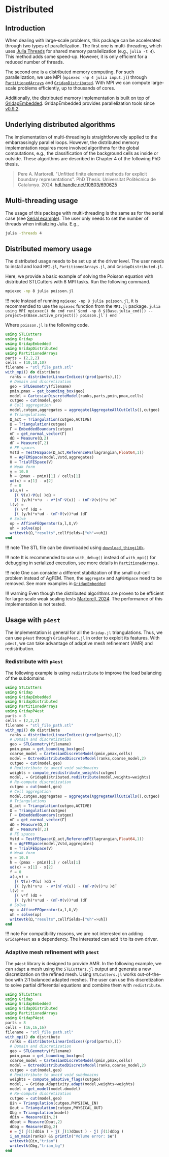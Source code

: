 # Distributed

## Introduction

When dealing with large-scale problems, this package can be accelerated through two types of parallelization. The first one is multi-threading, which uses [Julia Threads](https://docs.julialang.org/en/v1/base/multi-threading/) for shared memory parallelization (e.g., `julia -t 4`). This method adds some speed-up. However, it is only efficient for a reduced number of threads.

The second one is a distributed memory computing. For such parallelization, we use MPI (`mpiexec -np 4 julia input.jl`) through [`PartitionedArrays`](https://www.francescverdugo.com/PartitionedArrays.jl/stable) and [`GridapDistributed`](https://gridap.github.io/GridapDistributed.jl/dev/). With MPI we can compute large-scale problems efficiently, up to thousands of cores.

Additionally, the distributed memory implementation is built on top of [GridapEmbedded](https://github.com/gridap/GridapEmbedded.jl). GridapEmbedded provides parallelization tools since [v0.9.2](https://github.com/gridap/GridapEmbedded.jl/releases/tag/v0.9.2).


## Underlying distributed algorithms

The implementation of multi-threading is straightforwardly applied to the embarrassingly parallel loops. However, the distributed memory implementation requires more involved algorithms for the global computations, e.g., the classification of the background cells as inside or outside. These algorithms are described in Chapter 4 of the following PhD thesis.

> Pere A. Martorell. "Unfitted finite element methods for explicit boundary representations". PhD Thesis. Universitat Politècnica de Catalunya. 2024. [hdl.handle.net/10803/690625](https://www.tdx.cat/handle/10803/690625)

## Multi-threading usage

The usage of this package with multi-threading is the same as for the serial case (see [Serial example](@ref)). The user only needs to set the number of threads when initializing Julia. E.g.,

```bash
julia -threads 4 
```

## Distributed memory usage

The distributed usage needs to be set up at the driver level. The user needs to install and load `MPI.jl`, `PartitionedArrays.jl`, and `GridapDistributed.jl`. 

Here, we provide a basic example of solving the Poisson equation with distributed STLCutters with 8 MPI tasks. Run the following command.

```bash
mpiexec -np 8 julia poisson.jl
```

!!! note
    Instead of running `mpiexec -np 8 julia poisson.jl`, it is recommended to use the `mpiexec` function from the `MPI.jl` package.
    ```julia
    using MPI
    mpiexec() do cmd
        run(`$cmd -np 8 $(Base.julia_cmd()) --project=$(Base.active_project()) poisson.jl`)
    end
    ```

Where `poisson.jl` is the following code.

```julia
using STLCutters
using Gridap
using GridapEmbedded
using GridapDistributed
using PartitionedArrays
parts = (2,2,2)
cells = (10,10,10)
filename = "stl_file_path.stl"
with_mpi() do distribute
  ranks = distribute(LinearIndices((prod(parts),)))
  # Domain and discretization
  geo = STLGeometry(filename)
  pmin,pmax = get_bounding_box(geo)
  model = CartesianDiscreteModel(ranks,parts,pmin,pmax,cells)
  cutgeo = cut(model,geo)
  # Cell aggregation
  model,cutgeo,aggregates = aggregate(AggregateAllCutCells(),cutgeo)
  # Triangulations
  Ω_act = Triangulation(cutgeo,ACTIVE)
  Ω = Triangulation(cutgeo)
  Γ = EmbeddedBoundary(cutgeo)
  nΓ = get_normal_vector(Γ)   
  dΩ = Measure(Ω,2)
  dΓ = Measure(Γ,2)
  # FE spaces
  Vstd = TestFESpace(Ω_act,ReferenceFE(lagrangian,Float64,1))
  V = AgFEMSpace(model,Vstd,aggregates)
  U = TrialFESpace(V)
  # Weak form
  γ = 10.0
  h = (pmax - pmin)[1] / cells[1]
  ud(x) = x[1] - x[2]
  f = 0
  a(u,v) =
    ∫( ∇(v)⋅∇(u) )dΩ +
    ∫( (γ/h)*v*u  - v*(nΓ⋅∇(u)) - (nΓ⋅∇(v))*u )dΓ
  l(v) =
    ∫( v*f )dΩ +
    ∫( (γ/h)*v*ud - (nΓ⋅∇(v))*ud )dΓ
  # Solve
  op = AffineFEOperator(a,l,U,V)
  uh = solve(op)
  writevtk(Ω,"results",cellfields=["uh"=>uh])
end
```
!!! note
    The STL file can be downloaded using [`download_thingi10k`](@ref).

!!! note
    It is recommended to use `with_debug()` instead of `with_mpi()` for debugging in serialized execution, see more details in [`PartitionedArrays`](https://www.francescverdugo.com/PartitionedArrays.jl/stable).


!!! note
    One can consider a different stabilization of the small cut-cell problem instead of AgFEM. Then, the `aggregate` and `AgFEMSpace` need to be removed.
    See more examples in [`GridapEmbedded`](https://github.com/gridap/GridapEmbedded.jl)


!!! warning
    Even though the distributed algorithms are proven to be efficient for large-scale weak scaling tests [Martorell, 2024](https://www.tdx.cat/handle/10803/690625). The performance of this implementation is not tested.


## Usage with `p4est`

The implementation is general for all the `Gridap.jl` triangulations.  Thus, we can use `p4est` through `GridapP4est.jl` in order to exploit its features. With `p4est`, we can take advantage of adaptive mesh refinement (AMR) and redistribution. 

### Redistribute with `p4est`

The following example is using `redistribute` to improve the load balancing of the subdomains.

```julia
using STLCutters
using Gridap
using GridapEmbedded
using GridapDistributed
using PartitionedArrays
using GridapP4est
parts = 8
cells = (2,2,2)
filename = "stl_file_path.stl"
with_mpi() do distribute
  ranks = distribute(LinearIndices((prod(parts),)))
  # Domain and discretization
  geo = STLGeometry(filename)
  pmin,pmax = get_bounding_box(geo)
  coarse_model = CartesianDiscreteModel(pmin,pmax,cells)
  model = OctreeDistributedDiscreteModel(ranks,coarse_model,2)
  cutgeo = cut(model,geo)
  # Redistribute to avoid void subdmoains
  weights = compute_resdistribute_weights(cutgeo)
  model, = GridapDistributed.redistribute(model,weights=weights)
  # Re-compute discretization
  cutgeo = cut(model,geo)
  # Cell aggregation
  model,cutgeo,aggregates = aggregate(AggregateAllCutCells(),cutgeo)
  # Triangulations
  Ω_act = Triangulation(cutgeo,ACTIVE)
  Ω = Triangulation(cutgeo)
  Γ = EmbeddedBoundary(cutgeo)
  nΓ = get_normal_vector(Γ)   
  dΩ = Measure(Ω,2)
  dΓ = Measure(Γ,2)
  # FE spaces
  Vstd = TestFESpace(Ω_act,ReferenceFE(lagrangian,Float64,1))
  V = AgFEMSpace(model,Vstd,aggregates)
  U = TrialFESpace(V)
  # Weak form
  γ = 10.0
  h = (pmax - pmin)[1] / cells[1]
  ud(x) = x[1] - x[2]
  f = 0
  a(u,v) =
    ∫( ∇(v)⋅∇(u) )dΩ +
    ∫( (γ/h)*v*u  - v*(nΓ⋅∇(u)) - (nΓ⋅∇(v))*u )dΓ
  l(v) =
    ∫( v*f )dΩ +
    ∫( (γ/h)*v*ud - (nΓ⋅∇(v))*ud )dΓ
  # Solve
  op = AffineFEOperator(a,l,U,V)
  uh = solve(op)
  writevtk(Ω,"results",cellfields=["uh"=>uh])
end
```

!!! note
    For compatibility reasons, we are not interested on adding `GridapP4est` as a dependency. The interested can add it to its own driver. 


### Adaptive mesh refinement with `p4est`

The `p4est` library is designed to provide AMR. In the following example, we can `adapt` a mesh using the `STLCutters.jl` output and generate a new discretization on the refined mesh. Using `STLCutters.jl` works out-of-the-box with 2:1 balanced adapted meshes. The user can use this discretization to solve partial differential equations and combine them with `redistribute`.

```julia
using STLCutters
using Gridap
using GridapEmbedded
using GridapDistributed
using PartitionedArrays
using GridapP4est
parts = 8
cells = (16,16,16)
filename = "stl_file_path.stl"
with_mpi() do distribute
  ranks = distribute(LinearIndices((prod(parts),)))
  # Domain and discretization
  geo = STLGeometry(filename)
  pmin,pmax = get_bounding_box(geo)
  coarse_model = CartesianDiscreteModel(pmin,pmax,cells)
  model = OctreeDistributedDiscreteModel(ranks,coarse_model,2)
  cutgeo = cut(model,geo)
  # Redistribute to avoid void subdmoains
  weights = compute_adaptive_flags(cutgeo)
  model, = Gridap.Adaptivity.adapt(model,weights=weights)
  model = get_model(model.dmodel)
  # Re-compute discretization
  cutgeo = cut(model,geo)
  Ωin = Triangulation(cutgeo,PHYSICAL_IN)
  Ωout = Triangulation(cutgeo,PHYSICAL_OUT)
  Ωbg = Triangulation(model)
  dΩin = Measure(Ωin,2)
  dΩout = Measure(Ωout,2)
  dΩbg = Measure(Ωbg,2)
  e = ∑( ∫(1)dΩin ) + ∑( ∫(1)dΩout ) - ∑( ∫(1)dΩbg )
  i_am_main(ranks) && println("Volume error: $e")
  writevtk(Ωin,"trian")
  writevtk(Ωbg,"trian_bg")
end
```

